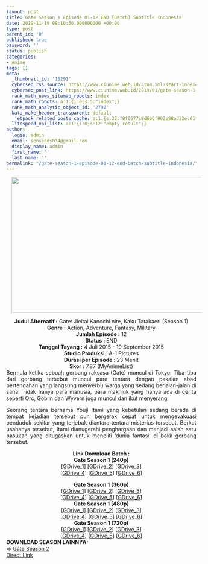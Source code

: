 ```yaml
---
layout: post
title: Gate Season 1 Episode 01-12 END [Batch] Subtitle Indonesia
date: 2019-11-19 08:10:56.000000000 +00:00
type: post
parent_id: '0'
published: true
password: ''
status: publish
categories:
- Anime
tags: []
meta:
  _thumbnail_id: '15291'
  cyberseo_rss_source: https://www.ciunime.web.id/atom.xml?start-index=3151&max-results=150
  cyberseo_post_link: https://www.ciunime.web.id/2019/01/gate-season-1-episode-01-12-end-batch.html
  rank_math_news_sitemap_robots: index
  rank_math_robots: a:1:{i:0;s:5:"index";}
  rank_math_analytic_object_id: '2792'
  kata_make_header_transparent: default
  _jetpack_related_posts_cache: a:1:{s:32:"8f6677c9d6b0f903e98ad32ec61f8deb";a:2:{s:7:"expires";i:1653432496;s:7:"payload";a:3:{i:0;a:1:{s:2:"id";i:26017;}i:1;a:1:{s:2:"id";i:26019;}i:2;a:1:{s:2:"id";i:26021;}}}}
  litespeed_vpi_list: a:1:{i:0;s:12:"empty result";}
author:
  login: admin
  email: senseads014@gmail.com
  display_name: admin
  first_name: ''
  last_name: ''
permalink: "/gate-season-1-episode-01-12-end-batch-subtitle-indonesia/"
---
```

<div class="separator" style="clear: both; text-align: center;"><a href="https://4.bp.blogspot.com/-idpheYuDRwg/XDHvqH79LOI/AAAAAAAAGbM/HuRKexOt5mIYbA73FY55vrzJt_lUXS7OgCLcBGAs/s1600/GATE%2BSeason%2B1.jpg" imageanchor="1" style="margin-left: 1em; margin-right: 1em;"><img border="0" data-original-height="720" data-original-width="1280" height="360" src="{{ site.baseurl }}/assets/2019/11/GATE%2BSeason%2B1.jpg" width="640" /></a></div>
<p>
<div style="text-align: center;"><b>Judul Alternatif :</b> Gate: Jieitai Kanochi nite, Kaku Tatakaeri (Season 1)</div>
<div style="text-align: center;"><b><b>Genre :</b></b> Action, Adventure, Fantasy, Military</div>
<div style="text-align: center;"><b>Jumlah Episode :</b> 12<br /><b>Status :&nbsp;</b>END<br /><b>Tanggal Tayang :</b> 4 Juli 2015 - 19 September 2015<br /><b>Studio Produksi : </b><b></b>A-1 Pictures<br /><b>Durasi per Episode :&nbsp;</b>23 Menit</div>
<div style="text-align: center;"><b>Skor :</b> 7.87 (MyAnimeList)</div>
<div style="text-align: justify;"></div>
<div style="text-align: justify;">Bermula ketika sebuah gerbang raksasa (Gate) muncul di Tokyo. Tiba-tiba dari gerbang tersebut muncul para tentara dengan pakaian abad pertengahan yang langsung menyerbu warga yang sedang berjalan-jalan di sana. Tidak hanya para manusia, para makhluk yang hanya ada di cerita seperti Orc, Goblin dan Wyvern juga muncul dan ikut menyerang.</p>
<p>Seorang tentara bernama Youji Itami yang kebetulan sedang berada di tempat kejadian tersebut pun bergerak cepat untuk mengevakuasi penduduk sekitar yang terjebak diantara tentara misterius tersebut. Berkat usahanya tersebut, Itami dianugerahi penghargaan dan menjadi salah satu pasukan yang ditugaskan untuk meneliti ‘dunia fantasi’ di balik gerbang tersebut.</p></div>
<div style="text-align: justify;"></div>
<div style="text-align: justify;"></div>
<div style="text-align: center;"><b>Link Download Batch :</b></div>
<div style="text-align: center;">
<div style="text-align: center;"><b>Gate Season 1 (240p)</b></div>
<div style="text-align: center;">[<a href="https://docs.google.com/uc?export=download&amp;id=1oj2FI0PjRCDuhdiOrGGC94vglyZjz-c5" target="_blank" rel="noopener">GDrive_1</a>] [<a href="https://docs.google.com/uc?export=download&amp;id=1lO-Tb4qDS_QImbZPKHvKklP5EMx_mzj5" target="_blank" rel="noopener">GDrive_2</a>] [<a href="https://drive.google.com/uc?id=1k7p0md1B9Rriz-Re86A57m7o27G4nP4E" target="_blank" rel="noopener">GDrive_3</a>]<br />[<a href="https://drive.google.com/uc?id=1R72ismc2LOsAHfVP0QHYWgdFxYLW5ATq" target="_blank" rel="noopener">GDrive_4</a>] [<a href="https://drive.google.com/uc?id=1BSp1Ha_o-K8ctJ6GmA_RIVELaMWKiJNi" target="_blank" rel="noopener">GDrive_5</a>] [<a href="https://drive.google.com/uc?id=11k73BSLlYI-M9lKKARJzyWZJ1BkJYgbv" target="_blank" rel="noopener">GDrive_6</a>]</div>
<p></div>
<div style="text-align: center;"><b>Gate Season 1 (360p)</b></div>
<div style="text-align: center;">[<a href="https://drive.google.com/uc?id=1VxgPGLdCLemooVDtgPkquiHQlgWXYXs0" target="_blank" rel="noopener">GDrive_1</a>] [<a href="https://docs.google.com/uc?export=download&amp;id=1VR8nzGgJ3kF93yk-ybXP2MgxJrTMQ9pC" target="_blank" rel="noopener">GDrive_2</a>] [<a href="https://docs.google.com/uc?export=download&amp;id=1ESQ8pjVzhCiIs9dx_iDwZJKABtJmPO-a" target="_blank" rel="noopener">GDrive_3</a>]<br />[<a href="https://drive.google.com/uc?id=1EI3H4081evjSTaLo4vpRApkR2OM8lLEI" target="_blank" rel="noopener">GDrive_4</a>] [<a href="https://drive.google.com/uc?id=1sHRat-4FeXUG2rKl4c1JgU9zVGIWlYZ0" target="_blank" rel="noopener">GDrive_5</a>] [<a href="https://drive.google.com/uc?id=1Egl7YfJlE4dUnLvWF2nR8IcyoifoQPHD" target="_blank" rel="noopener">GDrive_6</a>]</div>
<div style="text-align: center;"></div>
<div style="text-align: center;"><b>Gate Season 1 (480p)</b><br />[<a href="https://drive.google.com/uc?id=1bhjVA4X3P3n3WOv39GPBd988OGJTZpV8" target="_blank" rel="noopener">GDrive_1</a>] [<a href="https://drive.google.com/uc?export=download&amp;id=0B_gO7tSjgvfALVZaSjNXQkJCY28" target="_blank" rel="noopener">GDrive_2</a>] [<a href="https://docs.google.com/uc?export=download&amp;id=1iATXTNy2qdzVcowCI0Efn4a7LvSZfM-H" target="_blank" rel="noopener">GDrive_3</a>]<br />[<a href="https://docs.google.com/uc?export=download&amp;id=11liQC_pQj_HB0eecs2G1EX8ZuB9_YkK0" target="_blank" rel="noopener">GDrive_4</a>] [<a href="https://drive.google.com/uc?id=1ZIfl3dlbDCPkG8UaUygZyQ1qQC_eJWcs" target="_blank" rel="noopener">GDrive_5</a>] [<a href="https://drive.google.com/uc?id=1xWjg3aNzGI76xY6A_sSp08ehBzhy1jCS" target="_blank" rel="noopener">GDrive_6</a>]</div>
<div style="text-align: center;"><b>Gate Season 1 (720p)</b><br />[<a href="https://drive.google.com/uc?id=1vCUqQeGah8PoF1e1OqeeA95BU2pMQeQW" target="_blank" rel="noopener">GDrive_1</a>] [<a href="https://drive.google.com/uc?export=download&amp;id=0B_gO7tSjgvfAQUdUNklzZ19TS2s" target="_blank" rel="noopener">GDrive_2</a>] [<a href="https://docs.google.com/uc?export=download&amp;id=15Y_w2j30nV96oVgB-XdrnStCQrm38Ko9" target="_blank" rel="noopener">GDrive_3</a>]<br />[<a href="https://docs.google.com/uc?export=download&amp;id=1KnE5EGDAIMGG9SZVKvk02BUABpiB10Om" target="_blank" rel="noopener">GDrive_4</a>] [<a href="https://drive.google.com/uc?id=1tSZbkEVYGaJvEN3LQGMy8RV1LMB7vRrs" target="_blank" rel="noopener">GDrive_5</a>] [<a href="https://drive.google.com/uc?id=1zk3BPlLtzq3R5RGNqORrlz2xwAYQ039i" target="_blank" rel="noopener">GDrive_6</a>]
<div style="text-align: justify;"></div>
<div style="text-align: justify;"></div>
<div style="text-align: justify;"><b>DOWNLOAD SEASON LAINNYA:</b></div>
<div style="text-align: justify;"></div>
<div style="text-align: justify;">=&gt; <a href="https://www.ciunime.web.id/2019/01/gate-season-2-episode-01-12-end-batch.html" target="_blank" rel="noopener">Gate Season 2</a></div>
<div style="text-align: justify;"></div>
</div>
<link rel="stylesheet" href="https://cdnjs.cloudflare.com/ajax/libs/font-awesome/4.7.0/css/font-awesome.min.css" />
<div class="divbtn"> <a href="https://handymansurrender.com/fihup8buzv?key=94550f7ce39444073321dde3b8782f97" class="btn"><i class="fa fa-download"></i> Direct Link</a> </div>
